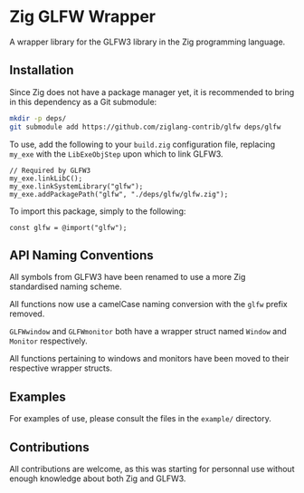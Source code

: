 # Zig GLFW Wrapper

A wrapper library for the GLFW3 library in the Zig programming language.

## Installation

Since Zig does not have a package manager yet, it is recommended to bring in
this dependency as a Git submodule:

```sh
mkdir -p deps/
git submodule add https://github.com/ziglang-contrib/glfw deps/glfw
```

To use, add the following to your `build.zig` configuration file, replacing
`my_exe` with the `LibExeObjStep` upon which to link GLFW3.

```zig
// Required by GLFW3
my_exe.linkLibC();
my_exe.linkSystemLibrary("glfw");
my_exe.addPackagePath("glfw", "./deps/glfw/glfw.zig");
```

To import this package, simply to the following:

```zig
const glfw = @import("glfw");
```

## API Naming Conventions

All symbols from GLFW3 have been renamed to use a more Zig standardised naming
scheme.

All functions now use a camelCase naming conversion with the `glfw` prefix
removed.

`GLFWwindow` and `GLFWmonitor` both have a wrapper struct named `Window` and
`Monitor` respectively.

All functions pertaining to windows and monitors have been moved to their
respective wrapper structs.

## Examples

For examples of use, please consult the files in the `example/` directory.

## Contributions

All contributions are welcome, as this was starting for personnal use without
enough knowledge about both Zig and GLFW3.
